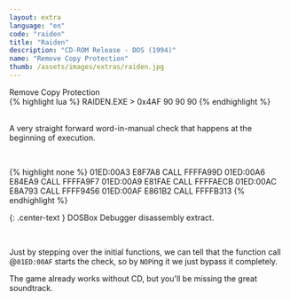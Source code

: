```yaml
---
layout: extra
language: "en"
code: "raiden"
title: "Raiden"
description: "CD-ROM Release - DOS (1994)"
name: "Remove Copy Protection"
thumb: /assets/images/extras/raiden.jpg
---
```


<div id="raiden" class="collapsible-show">Remove Copy Protection</div>
<div id="raiden-data" class="content-show" markdown="1">
{% highlight lua %}
RAIDEN.EXE > 0x4AF  90 90 90
{% endhighlight %}
</div>
<br>

A very straight forward word-in-manual check that happens at the beginning of execution.

<br>

{% highlight none %}
01ED:00A3       E8F7A8  CALL    FFFFA99D
01ED:00A6       E84EA9  CALL    FFFFA9F7
01ED:00A9       E81FAE  CALL    FFFFAECB
01ED:00AC       E8A793  CALL    FFFF9456
01ED:00AF       E861B2  CALL    FFFFB313
{% endhighlight %}

{: .center-text }
DOSBox Debugger disassembly extract.

<br>

Just by stepping over the initial functions, we can tell that the function call @`01ED:00AF` starts the check, so by `NOP`ing it we just bypass it completely.

The game already works without CD, but you'll be missing the great soundtrack.